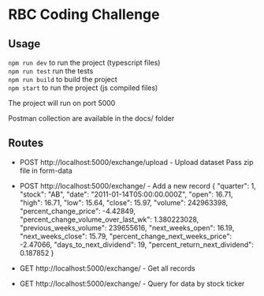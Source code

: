 # RBC Coding Challenge

## Usage
`npm run dev` to run the project (typescript files)  
`npm run test` run the tests  
`npm run build` to build the project  
`npm start` to run the project (js compiled files)  
  
The project will run on port 5000  
  
Postman collection are available in the docs/ folder  
  
## Routes
- POST http://localhost:5000/exchange/upload - Upload dataset
  Pass zip file in form-data

- POST http://localhost:5000/exchange/ - Add a new record
  {
    "quarter": 1,
    "stock": "AB",
    "date": "2011-01-14T05:00:00.000Z",
    "open": 16.71,
    "high": 16.71,
    "low": 15.64,
    "close": 15.97,
    "volume": 242963398,
    "percent_change_price": -4.42849,
    "percent_change_volume_over_last_wk": 1.380223028,
    "previous_weeks_volume": 239655616,
    "next_weeks_open": 16.19,
    "next_weeks_close": 15.79,
    "percent_change_next_weeks_price": -2.47066,
    "days_to_next_dividend": 19,
    "percent_return_next_dividend": 0.187852
}

- GET  http://localhost:5000/exchange/ - Get all records

- GET  http://localhost:5000/exchange/<TICKER> - Query for data by stock ticker
